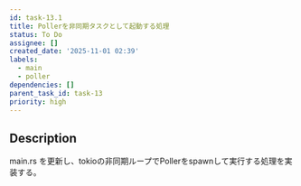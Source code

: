 ```yaml
---
id: task-13.1
title: Pollerを非同期タスクとして起動する処理
status: To Do
assignee: []
created_date: '2025-11-01 02:39'
labels:
  - main
  - poller
dependencies: []
parent_task_id: task-13
priority: high
---
```


## Description

<!-- SECTION:DESCRIPTION:BEGIN -->
main.rs を更新し、tokioの非同期ループでPollerをspawnして実行する処理を実装する。
<!-- SECTION:DESCRIPTION:END -->
